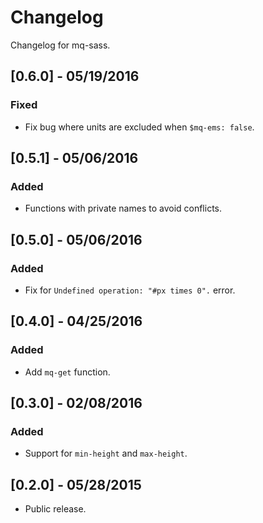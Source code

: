 # Changelog

Changelog for mq-sass.

## [0.6.0] - 05/19/2016
### Fixed
- Fix bug where units are excluded when `$mq-ems: false`.

## [0.5.1] - 05/06/2016
### Added
- Functions with private names to avoid conflicts.

## [0.5.0] - 05/06/2016
### Added
- Fix for `Undefined operation: "#px times 0".` error.

## [0.4.0] - 04/25/2016
### Added
- Add `mq-get` function.

## [0.3.0] - 02/08/2016
### Added
- Support for `min-height` and `max-height`.

## [0.2.0] - 05/28/2015
- Public release.
